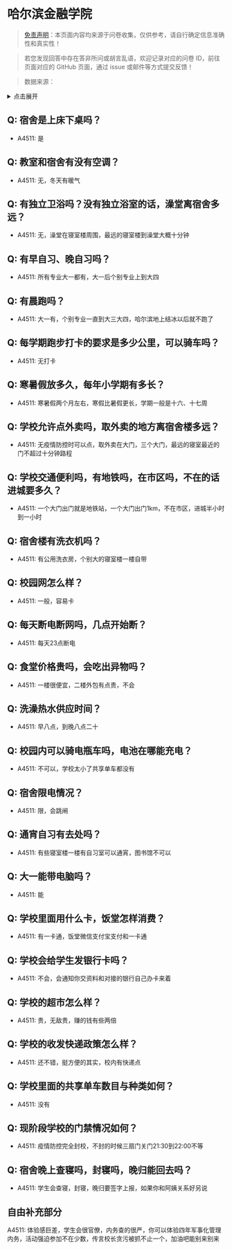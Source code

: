 # 哈尔滨金融学院

> [免责声明](https://colleges.chat/#_3)：本页面内容均来源于问卷收集，仅供参考，请自行确定信息准确性和真实性！

> 若您发现回答中存在答非所问或胡言乱语，欢迎记录对应的问卷 ID，前往页面对应的 GitHub 页面，通过 issue 或邮件等方式提交反馈！

> 数据来源：

<details><summary>点击展开</summary>
<ul>
<li>A4511: 匿名 (2022 年 06 月)</li>
</ul>
</details>

## Q: 宿舍是上床下桌吗？

- A4511: 是

## Q: 教室和宿舍有没有空调？

- A4511: 无，冬天有暖气

## Q: 有独立卫浴吗？没有独立浴室的话，澡堂离宿舍多远？

- A4511: 无，澡堂在寝室楼周围，最远的寝室楼到澡堂大概十分钟

## Q: 有早自习、晚自习吗？

- A4511: 所有专业大一都有，大一后个别专业上到大四

## Q: 有晨跑吗？

- A4511: 大一有，个别专业一直到大三大四，哈尔滨地上结冰以后就不跑了

## Q: 每学期跑步打卡的要求是多少公里，可以骑车吗？

- A4511: 无打卡

## Q: 寒暑假放多久，每年小学期有多长？

- A4511: 寒暑假两个月左右，寒假比暑假更长，学期一般是十六、十七周

## Q: 学校允许点外卖吗，取外卖的地方离宿舍楼多远？

- A4511: 无疫情防控时可以点，取外卖在大门，三个大门，最远的寝室最近的门不超过十分钟路程

## Q: 学校交通便利吗，有地铁吗，在市区吗，不在的话进城要多久？

- A4511: 一个大门出门就是地铁站，一个大门出门1km，不在市区，进城半小时到一小时

## Q: 宿舍楼有洗衣机吗？

- A4511: 有公用洗衣房，个别大的寝室楼一楼自带

## Q: 校园网怎么样？

- A4511: 一般，容易卡

## Q: 每天断电断网吗，几点开始断？

- A4511: 每天23点断电

## Q: 食堂价格贵吗，会吃出异物吗？

- A4511: 一楼很便宜，二楼外包有点贵，不会

## Q: 洗澡热水供应时间？

- A4511: 早八点，到晚八点二十

## Q: 校园内可以骑电瓶车吗，电池在哪能充电？

- A4511: 不可以，学校太小了共享单车都没有

## Q: 宿舍限电情况？

- A4511: 限，会跳闸

## Q: 通宵自习有去处吗？

- A4511: 有些寝室楼一楼有自习室可以通宵，图书馆不可以

## Q: 大一能带电脑吗？

- A4511: 能

## Q: 学校里面用什么卡，饭堂怎样消费？

- A4511: 有一卡通，饭堂微信支付宝支付和一卡通

## Q: 学校会给学生发银行卡吗？

- A4511: 不会，会通知你交资料和对接的银行自己办卡来着

## Q: 学校的超市怎么样？

- A4511: 贵，无敌贵，赚的钱有些两倍

## Q: 学校的收发快递政策怎么样？

- A4511: 还不错，挺方便的其实，校内有快递点

## Q: 学校里面的共享单车数目与种类如何？

- A4511: 没有

## Q: 现阶段学校的门禁情况如何？

- A4511: 疫情防控完全封校，不封的时候三扇门关门21:30到22:00不等

## Q: 宿舍晚上查寝吗，封寝吗，晚归能回去吗？

- A4511: 学生会查寝，封寝，晚归要签字上报，如果你和阿姨关系好另说

## 自由补充部分

A4511: 体验感巨差，学生会很官僚，内务查的很严，你可以体验四年军事化管理内务，活动强迫参加不在少数，传言校长贪污被抓不止一个，加油吧能别来别来